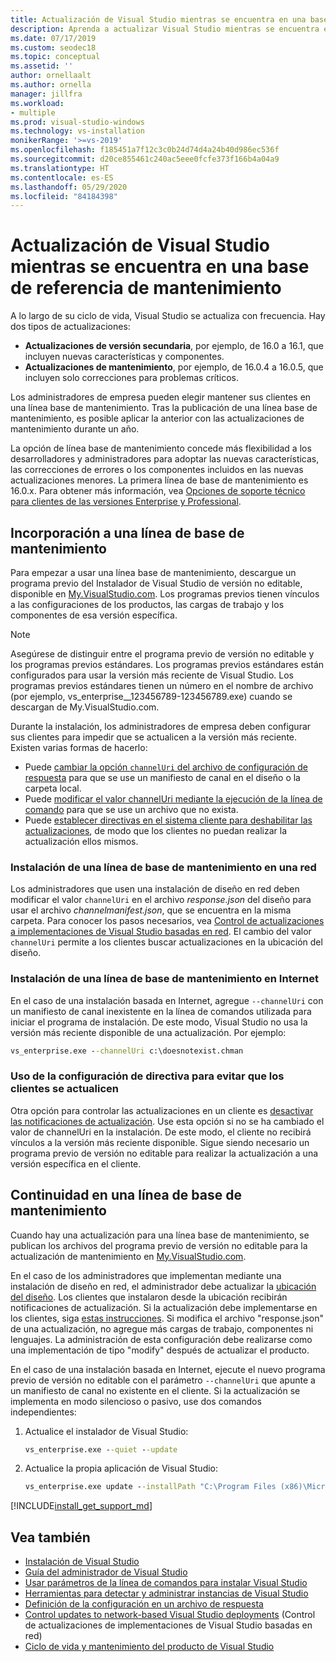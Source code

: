 ```yaml
---
title: Actualización de Visual Studio mientras se encuentra en una base de referencia de mantenimiento
description: Aprenda a actualizar Visual Studio mientras se encuentra en una línea de base de mantenimiento.
ms.date: 07/17/2019
ms.custom: seodec18
ms.topic: conceptual
ms.assetid: ''
author: ornellaalt
ms.author: ornella
manager: jillfra
ms.workload:
- multiple
ms.prod: visual-studio-windows
ms.technology: vs-installation
monikerRange: '>=vs-2019'
ms.openlocfilehash: f185451a7f12c3c0b24d74d4a24b40d986ec536f
ms.sourcegitcommit: d20ce855461c240ac5eee0fcfe373f166b4a04a9
ms.translationtype: HT
ms.contentlocale: es-ES
ms.lasthandoff: 05/29/2020
ms.locfileid: "84184398"
---
```

# <a name="update-visual-studio-while-on-a-servicing-baseline"></a>Actualización de Visual Studio mientras se encuentra en una base de referencia de mantenimiento

A lo largo de su ciclo de vida, Visual Studio se actualiza con frecuencia. Hay dos tipos de actualizaciones: 

* **Actualizaciones de versión secundaria**, por ejemplo, de 16.0 a 16.1, que incluyen nuevas características y componentes.  
* **Actualizaciones de mantenimiento**, por ejemplo, de 16.0.4 a 16.0.5, que incluyen solo correcciones para problemas críticos.

Los administradores de empresa pueden elegir mantener sus clientes en una línea base de mantenimiento. Tras la publicación de una línea base de mantenimiento, es posible aplicar la anterior con las actualizaciones de mantenimiento durante un año.

La opción de línea base de mantenimiento concede más flexibilidad a los desarrolladores y administradores para adoptar las nuevas características, las correcciones de errores o los componentes incluidos en las nuevas actualizaciones menores. La primera línea de base de mantenimiento es 16.0.x. Para obtener más información, vea [Opciones de soporte técnico para clientes de las versiones Enterprise y Professional](/visualstudio/releases/2019/servicing#support-options-for-enterprise-and-professional-customers).

## <a name="how-to-get-onto-a-servicing-baseline"></a>Incorporación a una línea de base de mantenimiento

Para empezar a usar una línea base de mantenimiento, descargue un programa previo del Instalador de Visual Studio de versión no editable, disponible en [My.VisualStudio.com](https://my.visualstudio.com/Downloads?q=visual%20studio%202019%20version%2016.0). Los programas previos tienen vínculos a las configuraciones de los productos, las cargas de trabajo y los componentes de esa versión específica.

> [!NOTE]
> Asegúrese de distinguir entre el programa previo de versión no editable y los programas previos estándares. Los programas previos estándares están configurados para usar la versión más reciente de Visual Studio. Los programas previos estándares tienen un número en el nombre de archivo (por ejemplo, vs_enterprise__123456789-123456789.exe) cuando se descargan de My.VisualStudio.com.

Durante la instalación, los administradores de empresa deben configurar sus clientes para impedir que se actualicen a la versión más reciente. Existen varias formas de hacerlo:
- Puede [cambiar la opción `channelUri` del archivo de configuración de respuesta](update-servicing-baseline.md#install-a-servicing-baseline-on-a-network) para que se use un manifiesto de canal en el diseño o la carpeta local.
- Puede [modificar el valor channelUri mediante la ejecución de la línea de comando](update-servicing-baseline.md#install-a-servicing-baseline-via-the-internet) para que se use un archivo que no exista.
- Puede [establecer directivas en el sistema cliente para deshabilitar las actualizaciones](update-servicing-baseline.md#use-policy-settings-to-disable-clients-from-updating), de modo que los clientes no puedan realizar la actualización ellos mismos.

### <a name="install-a-servicing-baseline-on-a-network"></a>Instalación de una línea de base de mantenimiento en una red

Los administradores que usen una instalación de diseño en red deben modificar el valor `channelUri` en el archivo *response.json* del diseño para usar el archivo *channelmanifest.json*, que se encuentra en la misma carpeta. Para conocer los pasos necesarios, vea [Control de actualizaciones a implementaciones de Visual Studio basadas en red](controlling-updates-to-visual-studio-deployments.md). El cambio del valor `channelUri` permite a los clientes buscar actualizaciones en la ubicación del diseño.

### <a name="install-a-servicing-baseline-via-the-internet"></a>Instalación de una línea de base de mantenimiento en Internet

En el caso de una instalación basada en Internet, agregue `--channelUri` con un manifiesto de canal inexistente en la línea de comandos utilizada para iniciar el programa de instalación. De este modo, Visual Studio no usa la versión más reciente disponible de una actualización. Por ejemplo:

```cmd
vs_enterprise.exe --channelUri c:\doesnotexist.chman
```

### <a name="use-policy-settings-to-disable-clients-from-updating"></a>Uso de la configuración de directiva para evitar que los clientes se actualicen

Otra opción para controlar las actualizaciones en un cliente es [desactivar las notificaciones de actualización](controlling-updates-to-visual-studio-deployments.md). Use esta opción si no se ha cambiado el valor de channelUri en la instalación. De este modo, el cliente no recibirá vínculos a la versión más reciente disponible. Sigue siendo necesario un programa previo de versión no editable para realizar la actualización a una versión específica en el cliente.

## <a name="how-to-stay-on-a-servicing-baseline"></a>Continuidad en una línea de base de mantenimiento

Cuando hay una actualización para una línea base de mantenimiento, se publican los archivos del programa previo de versión no editable para la actualización de mantenimiento en [My.VisualStudio.com](https://my.visualstudio.com/Downloads?q=visual%20studio%202019%20version%2016.0).

En el caso de los administradores que implementan mediante una instalación de diseño en red, el administrador debe actualizar la [ubicación del diseño](update-a-network-installation-of-visual-studio.md). Los clientes que instalaron desde la ubicación recibirán notificaciones de actualización. Si la actualización debe implementarse en los clientes, siga [estas instrucciones](update-a-network-installation-of-visual-studio.md#deploy-an-update-to-client-machines). Si modifica el archivo "response.json" de una actualización, no agregue más cargas de trabajo, componentes ni lenguajes. La administración de esta configuración debe realizarse como una implementación de tipo "modify" después de actualizar el producto.

En el caso de una instalación basada en Internet, ejecute el nuevo programa previo de versión no editable con el parámetro `--channelUri` que apunte a un manifiesto de canal no existente en el cliente. Si la actualización se implementa en modo silencioso o pasivo, use dos comandos independientes:

1. Actualice el instalador de Visual Studio:

    ```cmd
    vs_enterprise.exe --quiet --update
    ```

2. Actualice la propia aplicación de Visual Studio:

    ```cmd
    vs_enterprise.exe update --installPath "C:\Program Files (x86)\Microsoft Visual Studio\2019\Enterprise" --quiet --wait --norestart --channelUri c:\doesnotexist.chman
    ```

[!INCLUDE[install_get_support_md](includes/install_get_support_md.md)]

## <a name="see-also"></a>Vea también

* [Instalación de Visual Studio](install-visual-studio.md)
* [Guía del administrador de Visual Studio](visual-studio-administrator-guide.md)
* [Usar parámetros de la línea de comandos para instalar Visual Studio](use-command-line-parameters-to-install-visual-studio.md)
* [Herramientas para detectar y administrar instancias de Visual Studio](tools-for-managing-visual-studio-instances.md)
* [Definición de la configuración en un archivo de respuesta](automated-installation-with-response-file.md)
* [Control updates to network-based Visual Studio deployments](controlling-updates-to-visual-studio-deployments.md) (Control de actualizaciones de implementaciones de Visual Studio basadas en red)
* [Ciclo de vida y mantenimiento del producto de Visual Studio](/visualstudio/releases/2019/servicing/)
